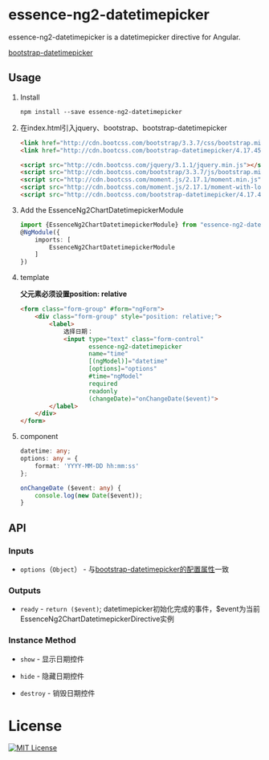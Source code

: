 # essence-ng2-datetimepicker

essence-ng2-datetimepicker is a datetimepicker directive for Angular.

[bootstrap-datetimepicker](http://eonasdan.github.io/bootstrap-datetimepicker/)

## Usage

1. Install

	```shell
	npm install --save essence-ng2-datetimepicker
	```
	
2. 在index.html引入jquery、bootstrap、bootstrap-datetimepicker

	```html
	<link href="http://cdn.bootcss.com/bootstrap/3.3.7/css/bootstrap.min.css" rel="stylesheet">
    <link href="http://cdn.bootcss.com/bootstrap-datetimepicker/4.17.45/css/bootstrap-datetimepicker.min.css" rel="stylesheet">
    
    <script src="http://cdn.bootcss.com/jquery/3.1.1/jquery.min.js"></script>
    <script src="http://cdn.bootcss.com/bootstrap/3.3.7/js/bootstrap.min.js"></script>
    <script src="http://cdn.bootcss.com/moment.js/2.17.1/moment.min.js"></script>
    <script src="http://cdn.bootcss.com/moment.js/2.17.1/moment-with-locales.min.js"></script>
    <script src="http://cdn.bootcss.com/bootstrap-datetimepicker/4.17.45/js/bootstrap-datetimepicker.min.js"></script>
	```

3. Add the EssenceNg2ChartDatetimepickerModule

	```typescript
	import {EssenceNg2ChartDatetimepickerModule} from "essence-ng2-datetimepicker";
	@NgModule({
	    imports: [
	        EssenceNg2ChartDatetimepickerModule
	    ]
	})
	```

4. template

	**父元素必须设置position: relative**

	```html
	<form class="form-group" #form="ngForm">
	    <div class="form-group" style="position: relative;">
	        <label>
	            选择日期：
	            <input type="text" class="form-control"
	                   essence-ng2-datetimepicker
	                   name="time"
	                   [(ngModel)]="datetime"
	                   [options]="options"
	                   #time="ngModel"
	                   required
	                   readonly
	                   (changeDate)="onChangeDate($event)">
	        </label>
	    </div>
	</form>
	```

5. component

	```typescript
	datetime: any;
    options: any = {
        format: 'YYYY-MM-DD hh:mm:ss'
    };

    onChangeDate ($event: any) {
        console.log(new Date($event));
    }
	```

## API

### Inputs

- `options`（`Object`） - 与[bootstrap-datetimepicker的配置属性](http://eonasdan.github.io/bootstrap-datetimepicker/Options/)一致

### Outputs

- `ready` - `return ($event)`; datetimepicker初始化完成的事件，$event为当前EssenceNg2ChartDatetimepickerDirective实例

### Instance Method

- `show` - 显示日期控件

- `hide` - 隐藏日期控件

- `destroy` - 销毁日期控件

# License

[![MIT License](https://img.shields.io/badge/license-MIT-blue.svg?style=flat)](/LICENSE)
